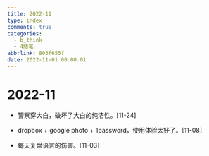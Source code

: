 ```yaml
---
title: 2022-11
type: index
comments: true
categories:
  - b_think
  - 4随笔
abbrlink: 803f655f
date: 2022-11-01 00:00:01
---
```


# 2022-11

+ 警察穿大白，破坏了大白的纯洁性。[11-24]

  

+ dropbox + google photo + 1password，使用体验太好了。[11-08]

  

+ 每天复盘语言的伤害。[11-03]
